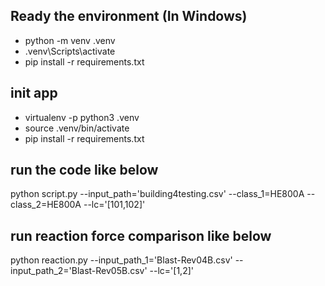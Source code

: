## Ready the environment (In Windows)
- python -m venv .venv
- .venv\Scripts\activate
- pip install -r requirements.txt

## init app
- virtualenv -p python3 .venv
- source .venv/bin/activate
- pip install -r requirements.txt

## run the code like below
python script.py --input_path='building4testing.csv' --class_1=HE800A --class_2=HE800A --lc='[101,102]'

## run reaction force comparison like below
python reaction.py --input_path_1='Blast-Rev04B.csv' --input_path_2='Blast-Rev05B.csv' --lc='[1,2]'